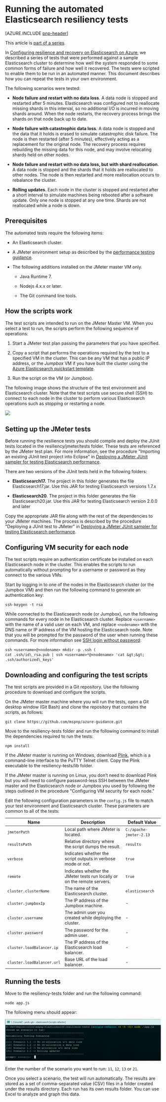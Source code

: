 <properties
   pageTitle="Running the automated Elasticsearch resiliency tests | Microsoft Azure"
   description="Description of how you can run the resiliency tests in your own environment."
   services=""
   documentationCenter="na"
   authors="dragon119"
   manager="bennage"
   editor=""
   tags=""/>

<tags
   ms.service="guidance"
   ms.devlang="na"
   ms.topic="article"
   ms.tgt_pltfrm="na"
   ms.workload="na"
   ms.date="09/22/2016"
   ms.author="masashin"/>

# Running the automated Elasticsearch resiliency tests

[AZURE.INCLUDE [pnp-header](../../includes/guidance-pnp-header-include.md)]

This article is [part of a series](guidance-elasticsearch.md).

In [Configuring resilience and recovery on Elasticsearch on Azure][elasticsearch-resilience-recovery], we described a series of tests that were performed against a sample Elasticsearch cluster to determine how well the system responded to some common forms of failure and how well it recovered. The tests were scripted to enable them to be run in an automated manner. This document describes how you can repeat the tests in your own environment. 

The following scenarios were tested:

- **Node failure and restart with no data loss**. A data node is stopped and restarted after 5 minutes.
Elasticsearch was configured not to reallocate missing shards in this interval, so no additional I/O
is incurred in moving shards around. When the node restarts, the recovery process brings the shards
on that node back up to date.

- **Node failure with catastrophic data loss**. A data node is stopped and the data that it holds
is erased to simulate catastrophic disk failure. The node is then restarted (after 5 minutes),
effectively acting as a replacement for the original node. The recovery process requires
rebuilding the missing data for this node, and may involve relocating shards held on other nodes.

- **Node failure and restart with no data loss, but with shard reallocation**. A data node is
stopped and the shards that it holds are reallocated to other nodes. The node is then restarted
and more reallocation occurs to rebalance the cluster.

- **Rolling updates**. Each node in the cluster is stopped and restarted after a short interval
to simulate machines being rebooted after a software update. Only one node is stopped at any one time.
Shards are not reallocated while a node is down.

## Prerequisites

The automated tests require the following items:

- An Elasticsearch cluster.

- A JMeter environment setup as described by the [performance testing guidance]. 

- The following additions installed on the JMeter master VM only.

    - Java Runtime 7.

    - Nodejs 4.x.x or later.

    - The Git command line tools.

## How the scripts work

The test scripts are intended to run on the JMeter Master VM. When you select a test to run, the scripts
perform the following sequence of operations:

1.  Start a JMeter test plan passing the parameters that you have specified.

2.  Copy a script that performs the operations required by the test to a specified VM in the cluster. This can be any VM that has a public IP address, or the *Jumpbox* VM if you have built the cluster using the [Azure Elasticsearch quickstart template](https://github.com/Azure/azure-quickstart-templates/tree/master/elasticsearch).

3.  Run the script on the VM (or Jumpbox).

The following image shows the structure of the test environment and Elasticsearch cluster. Note that the test scripts use secure shell (SSH) to connect to each node in the cluster to perform various Elasticsearch operations such as stopping or restarting a node.

![](./media/guidance-elasticsearch/resilience-testing1.png)

## Setting up the JMeter tests

Before running the resilience tests you should compile and deploy the JUnit tests located in the resiliency/jmeter/tests folder. These tests are referenced by the JMeter test plan. For more information, see the procedure "Importing an existing JUnit test project into Eclipse" in [Deploying a JMeter JUnit sampler for testing Elasticsearch performance][].

There are two versions of the JUnit tests held in the following folders:

- **Elasticsearch17.** The project in this folder generates the file Elasticsearch17.jar. Use this
JAR for testing Elasticsearch versions 1.7.x

- **Elasticsearch20**. The project in this folder generates the file Elasticsearch20.jar. Use this
JAR for testing Elasticsearch version 2.0.0 and later

Copy the appropriate JAR file along with the rest of the dependencies to your JMeter machines. The
process is described by the procedure "Deploying a JUnit test to JMeter" in [Deploying a JMeter JUnit sampler for testing Elasticsearch performance].

## Configuring VM security for each node

The test scripts require an authentication certificate be installed on each Elasticsearch node
in the cluster. This enables the scripts to run automatically without prompting for a username or
password as they connect to the various VMs.

Start by logging in to one of the nodes in the Elasticsearch cluster (or the Jumpbox VM) and then
run the following command to generate an authentication key:

```Shell
ssh-keygen -t rsa
```

While connected to the Elasticsearch node (or Jumpbox), run the following commands for every node in
he Elasticsearch cluster. Replace `<username>` with the name of a valid user on each VM, and
replace `<nodename>` with the DNS name or IP address of the VM hosting the Elasticsearch node.
Note that you will be prompted for the password of the user when running these commands.
For more information see [SSH login without password](http://www.linuxproblem.org/art_9.html):

```Shell
ssh <username>@<nodename> mkdir -p .ssh (
cat .ssh/id\_rsa.pub | ssh <username>*@<nodename> 'cat &gt;&gt; .ssh/authorized\_keys'
```

## Downloading and configuring the test scripts

The test scripts are provided in a Git repository. Use the following procedure to download and
configure the scripts.

On the JMeter master machine where you will run the tests, open a Git desktop window (Git Bash)
and clone the repository that contains the scripts, as follows:

```Shell
git clone https://github.com/mspnp/azure-guidance.git
```

Move to the resiliency-tests folder and run the following command to install the dependencies required
to run the tests:

```Shell
npm install
```

If the JMeter master is running on Windows, download [Plink](http://www.chiark.greenend.org.uk/~sgtatham/putty/download.html), which is a command-line interface to the PuTTY Telnet client. Copy the Plink executable to the resiliency-tests/lib folder.

If the JMeter master is running on Linux, you don’t need to download Plink but you will need to
configure password-less SSH between the JMeter master and the Elasticsearch node or Jumpbox
you used by following the steps outlined in the procedure "Configuring VM security for each node." 

Edit the following configuration parameters in the `config.js` file to match your test
environment and Elasticsearch cluster. These parameters are common to all of the tests:

| Name | Description | Default Value |
| ---- | ----------- | ------------- |
| `jmeterPath` | Local path where JMeter is located. | `C:/apache-jmeter-2.13` |
| `resultsPath` | Relative directory where the script dumps the result. | `results` |
| `verbose` | Indicates whether the script outputs in verbose mode or not. | `true` |
| `remote` | Indicates whether the JMeter tests run locally or on the remote servers. | `true` |
| `cluster.clusterName` | The name of the Elasticsearch cluster. | `elasticsearch` |
| `cluster.jumpboxIp`         | The IP address of the Jumpbox machine.                 |-|
| `cluster.username`          | The admin user you created while deploying the cluster. |-|
| `cluster.password`          | The password for the admin user.                        |-|
| `cluster.loadBalancer.ip`   | The IP address of the Elasticsearch load balancer.    |-|
| `cluster.loadBalancer.url`  | Base URL of the load balancer.                          |-|

## Running the tests

Move to the resiliency-tests folder and run the following command:

```Shell
node app.js
```

The following menu should appear:

![](./media/guidance-elasticsearch/resilience-testing2.png)

Enter the number of the scenario you want to run: `11`, `12`, `13` or `21`. 

Once you select a scenario, the test will run automatically. The results are stored as a set of comma-separated value (CSV) files in a folder created under the results directory. Each run has its own results folder.
You can use Excel to analyze and graph this data.

[Running Elasticsearch on Azure]: guidance-elasticsearch-running-on-azure.md
[Tuning Data Ingestion Performance for Elasticsearch on Azure]: guidance-elasticsearch-tuning-data-ingestion-performance.md
[performance testing guidance]: guidance-elasticsearch-creating-performance-testing-environment.md
[JMeter guidance]: guidance-elasticsearch-implementing-jmeter.md
[Considerations for JMeter]: guidance-elasticsearch-deploying-jmeter-junit-sampler.md
[Query aggregation and performance]: guidance-elasticsearch-query-aggregation-performance.md
[elasticsearch-resilience-recovery]: guidance-elasticsearch-configuring-resilience-and-recovery.md
[Resilience and Recovery Testing]: guidance-elasticsearch-running-automated-resilience-tests.md
[Deploying a JMeter JUnit Sampler for Testing Elasticsearch Performance]: guidance-elasticsearch-deploying-jmeter-junit-sampler.md
